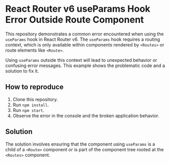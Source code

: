 # React Router v6 useParams Hook Error Outside Route Component

This repository demonstrates a common error encountered when using the `useParams` hook in React Router v6.  The `useParams` hook requires a routing context, which is only available within components rendered by `<Routes>` or route elements like `<Route>`.

Using `useParams` outside this context will lead to unexpected behavior or confusing error messages.  This example shows the problematic code and a solution to fix it.

## How to reproduce

1. Clone this repository.
2. Run `npm install`.
3. Run `npm start`.
4. Observe the error in the console and the broken application behavior.

## Solution

The solution involves ensuring that the component using `useParams` is a child of a `<Route>` component or is part of the component tree rooted at the `<Routes>` component.